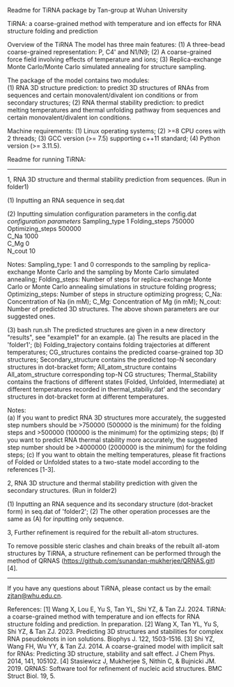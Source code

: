 
Readme for TiRNA package by Tan-group at Wuhan University

TiRNA: a coarse-grained method with temperature and ion effects for RNA structure folding and prediction 

Overview of the TiRNA
The model has three main features:
(1) A three-bead coarse-grained representation: P, C4' and N1/N9;
(2) A coarse-grained force field involving effects of temperature and ions; 
(3) Replica-exchange Monte Carlo/Monte Carlo simulated annealing for structure sampling.

The package of the model contains two modules:  
(1) RNA 3D structure prediction: to predict 3D structures of RNAs from sequences and certain monovalent/divalent ion conditions or from secondary structures; 
(2) RNA thermal stability prediction: to predict melting temperatures and thermal unfolding pathway from sequences and certain monovalent/divalent ion conditions.  

Machine requirements:
(1) Linux operating systems;
(2) >=8 CPU cores with 2 threads;
(3) GCC version (>= 7.5) supporting c++11 standard;
(4) Python version (>= 3.11.5).


Readme for running TiRNA: 
__________________________________________________________________

1, RNA 3D structure and thermal stability prediction from sequences.
(Run in folder1)
    
(1) Inputting an RNA sequence in seq.dat

(2) Inputting simulation configuration parameters in the config.dat
*configuration parameters*
Sampling_type 1
Folding_steps 750000   	   
Optimizing_steps 500000     
C_Na 1000   	           
C_Mg 0			    
N_cout 10 
                   
Notes:
Sampling_type: 1 and 0 corresponds to the sampling by replica-exchange Monte Carlo and the sampling by Monte Carlo simulated annealing; 
Folding_steps: Number of steps for replica-exchange Monte Carlo or Monte Carlo annealing simulations in structure folding progress;
Optimizing_steps: Number of steps in structure optimizing progress;
C_Na: Concentration of Na (in mM);
C_Mg: Concentration of Mg (in mM);
N_cout: Number of predicted 3D structures.
The above shown parameters are our suggested ones.

(3) bash run.sh
The predicted structures are given in a new directory "results", see "example1" for an example.
(a) The results are placed in the 'folder1'; 
(b) Folding_trajectory contains folding trajectories at different temperatures;
    CG_structures contains the predicted coarse-grained top 3D structures;
    Secondary_structure contains the predicted top-N secondary structures in dot-bracket form;
    All_atom_structure contains All_atom_structure corresponding top-N CG structures;
    Thermal_Stability contains the fractions of different states (Folded, Unfolded, Intermediate) at different temperatures recorded in thermal_stabiliy.dat' and the secondary structures in dot-bracket form at different temperatures.

Notes: 	
(a) If you want to predict RNA 3D structures more accurately, the suggested step numbers should be >750000 (500000 is the minimum) for the folding steps and >500000 (100000 is the minimum) for the optimizing steps;
(b) If you want to predict RNA thermal stability more accurately, the suggested step number should be >4000000 (2000000 is the minimum) for the folding steps; 
(c)  If you want to obtain the melting temperatures, please fit fractions of Folded or Unfolded states to a two-state model according to the references [1-3]. 



2, RNA 3D structure and thermal stability prediction with given the secondary structures.
(Run in folder2)

(1) Inputting an RNA sequence and its secondary structure (dot-bracket form) in seq.dat of 'folder2';
(2) The other operation processes are the same as (A) for inputting only sequence.


3, Further refinement is required for the rebuilt all-atom structures.

To remove possible steric clashes and chain breaks of the rebuilt all-atom structures by TiRNA, a structure refinement can be performed through the method of QRNAS (https://github.com/sunandan-mukherjee/QRNAS.git) [4].

__________________________________________________________________

If you have any questions about TiRNA, please contact us by the email: zjtan@whu.edu.cn.

References:
[1] Wang X, Lou E, Yu S, Tan YL, Shi YZ, & Tan ZJ. 2024. TiRNA: a coarse-grained method with temperature and ion effects for RNA structure folding and prediction. In preparation.
[2] Wang X, Tan YL, Yu S, Shi YZ, & Tan ZJ. 2023. Predicting 3D structures and stabilities for complex RNA pseudoknots in ion solutions. Biophys J. 122, 1503-1516.
[3] Shi YZ, Wang FH, Wu YY, & Tan ZJ. 2014. A coarse-grained model with implicit salt for RNAs: Predicting 3D structure, stability and salt effect. J Chem Phys. 2014, 141, 105102.
[4] Stasiewicz J, Mukherjee S, Nithin C, & Bujnicki JM. 2019. QRNAS: Software tool for refinement of nucleic acid structures. BMC Struct Biol. 19, 5.
